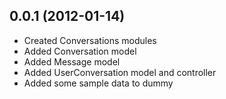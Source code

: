 0.0.1 (2012-01-14)
-
* Created Conversations modules
* Added Conversation model
* Added Message model
* Added UserConversation model and controller
* Added some sample data to dummy
